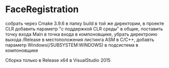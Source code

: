 # FaceRegistration
собрать через Cmake 3.9.6 в папку build в той же директории, в проекте CLR добавить параметр "с поддержкой CLR среды" в общие, поставить точку входа Main в точка входа в компоновщике, убрать директроию выхода /Release в местоположения листинга ASM в C/C++, добавть параметр Windows(/SUBSYSTEM:WINDOWS) в подсистема в компоновщике

Сборка только в Release x64 в VisualStudio 2015
